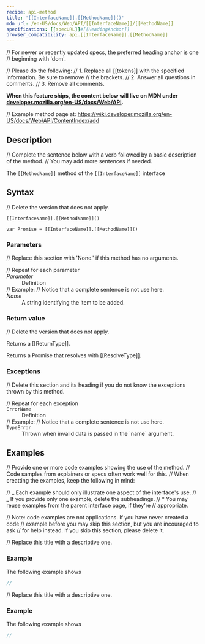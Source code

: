 ```yaml
---
recipe: api-method
title: '[[InterfaceName]].[[MethodName]]()'
mdn_url: /en-US/docs/Web/API/[[InterfaceName]]/[[MethodName]]
specifications: [[specURL]]#[[HeadingAnchor]]
browser_compatibility: api.[[InterfaceName]].[[MethodName]]
---
```


// For newer or recently updated specs, the preferred heading anchor is one
// beginning with 'dom'.

// Please do the following:
// 1. Replace all [[tokens]] with the specified information. Be sure to remove
// the brackets.
// 2. Answer all questions in comments.
// 3. Remove all comments.

**When this feature ships, the content below will live on MDN under
[developer.mozilla.org/en-US/docs/Web/API](https://developer.mozilla.org/en-US/docs/Web/API).**

// Example method page at: https://wiki.developer.mozilla.org/en-US/docs/Web/API/ContentIndex/add

## Description

// Complete the sentence below with a verb followed by a basic description of the method.
// You may add more sentences if needed.

The `[[MethodName]]` method of the `[[InterfaceName]]` interface

## Syntax

// Delete the version that does not apply.

`[[InterfaceName]].[[MethodName]]()`

`var Promise = [[InterfaceName]].[[MethodName]]()`

### Parameters

// Replace this section with 'None.' if this method has no arguments.

<dl>
  // Repeat for each parameter
  <dt><em>Parameter</em></dt>
  <dd>Definition</dd>
  // Example: 
  // Notice that a complete sentence is not use here.
  <dt><em>Name</em></dt>
  <dd>A string identifying the item to be added.</dd>
</dl>

### Return value

// Delete the version that does not apply.

Returns a [[ReturnType]].

Returns a Promise that resolves with [[ResolveType]].

### Exceptions

// Delete this section and its heading if you do not know the exceptions thrown by this method.

<dl>
  // Repeat for each exception
  <dt><code>ErrorName</code></dt>
  <dd>Definition</dd>
  // Example: 
  // Notice that a complete sentence is not use here.
  <dt><code>TypeError</code></dt>
  <dd>Thrown when invalid data is passed in the `name` argument.</dd>
</dl>

## Examples

// Provide one or more code examples showing the use of the method.
// Code samples from explainers or specs often work well for this.
// When creatting the examples, keep the following in mind:

// _ Each example should only illustrate one aspect of the interface's use.
// _ If you provide only one example, delete the subheadings.
// \* You may reuse examples from the parent interface page, if they're
// appropriate.

// Note: code examples are not applications. If you have never created a code
// example before you may skip this section, but you are incouraged to ask
// for help instead. If you skip this section, please delete it.

// Replace this title with a descriptive one.

### Example

The following example shows

```js
//
```

// Replace this title with a descriptive one.

### Example

The following example shows

```js
//
```
